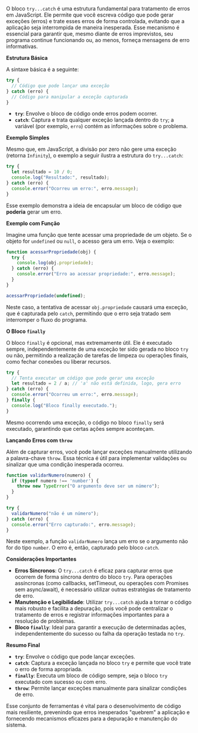 O bloco `try...catch` é uma estrutura fundamental para tratamento de erros em JavaScript. Ele permite que você escreva código que pode gerar exceções (erros) e trate esses erros de forma controlada, evitando que a aplicação seja interrompida de maneira inesperada. Esse mecanismo é essencial para garantir que, mesmo diante de erros imprevistos, seu programa continue funcionando ou, ao menos, forneça mensagens de erro informativas.

**Estrutura Básica**

A sintaxe básica é a seguinte:

```jsx
try {
  // Código que pode lançar uma exceção
} catch (erro) {
  // Código para manipular a exceção capturada
}

```

- **`try`**: Envolve o bloco de código onde erros podem ocorrer.
- **`catch`**: Captura e trata qualquer exceção lançada dentro do `try`; a variável (por exemplo, `erro`) contém as informações sobre o problema.

**Exemplo Simples**

Mesmo que, em JavaScript, a divisão por zero não gere uma exceção (retorna `Infinity`), o exemplo a seguir ilustra a estrutura do `try...catch`:

```jsx
try {
  let resultado = 10 / 0;
  console.log("Resultado:", resultado);
} catch (erro) {
  console.error("Ocorreu um erro:", erro.message);
}
```

Esse exemplo demonstra a ideia de encapsular um bloco de código que **poderia** gerar um erro.

**Exemplo com Função**

Imagine uma função que tente acessar uma propriedade de um objeto. Se o objeto for `undefined` ou `null`, o acesso gera um erro. Veja o exemplo:

```jsx
function acessarPropriedade(obj) {
  try {
    console.log(obj.propriedade);
  } catch (erro) {
    console.error("Erro ao acessar propriedade:", erro.message);
  }
}

acessarPropriedade(undefined);
```

Neste caso, a tentativa de acessar `obj.propriedade` causará uma exceção, que é capturada pelo `catch`, permitindo que o erro seja tratado sem interromper o fluxo do programa.

**O Bloco `finally`**

O bloco `finally` é opcional, mas extremamente útil. Ele é executado sempre, independentemente de uma exceção ter sido gerada no bloco `try` ou não, permitindo a realização de tarefas de limpeza ou operações finais, como fechar conexões ou liberar recursos.

```jsx
try {
  // Tenta executar um código que pode gerar uma exceção
  let resultado = 2 / a; // 'a' não está definida, logo, gera erro
} catch (erro) {
  console.error("Ocorreu um erro:", erro.message);
} finally {
  console.log("Bloco finally executado.");
}
```

Mesmo ocorrendo uma exceção, o código no bloco `finally` será executado, garantindo que certas ações sempre aconteçam.

**Lançando Erros com `throw`**

Além de capturar erros, você pode lançar exceções manualmente utilizando a palavra-chave `throw`. Essa técnica é útil para implementar validações ou sinalizar que uma condição inesperada ocorreu.

```jsx
function validarNumero(numero) {
  if (typeof numero !== 'number') {
    throw new TypeError("O argumento deve ser um número");
  }
}

try {
  validarNumero("não é um número");
} catch (erro) {
  console.error("Erro capturado:", erro.message);
}
```

Neste exemplo, a função `validarNumero` lança um erro se o argumento não for do tipo `number`. O erro é, então, capturado pelo bloco `catch`.

**Considerações Importantes**

- **Erros Síncronos**: O `try...catch` é eficaz para capturar erros que ocorrem de forma síncrona dentro do bloco `try`. Para operações assíncronas (como callbacks, setTimeout, ou operações com Promises sem async/await), é necessário utilizar outras estratégias de tratamento de erro.
- **Manutenção e Legibilidade**: Utilizar `try...catch` ajuda a tornar o código mais robusto e facilita a depuração, pois você pode centralizar o tratamento de erros e registrar informações importantes para a resolução de problemas.
- **Bloco `finally`**: Ideal para garantir a execução de determinadas ações, independentemente do sucesso ou falha da operação testada no `try`.

**Resumo Final**

- **`try`**: Envolve o código que pode lançar exceções.
- **`catch`**: Captura a exceção lançada no bloco `try` e permite que você trate o erro de forma apropriada.
- **`finally`**: Executa um bloco de código sempre, seja o bloco `try` executado com sucesso ou com erro.
- **`throw`**: Permite lançar exceções manualmente para sinalizar condições de erro.

Esse conjunto de ferramentas é vital para o desenvolvimento de código mais resiliente, prevenindo que erros inesperados "quebrem" a aplicação e fornecendo mecanismos eficazes para a depuração e manutenção do sistema.